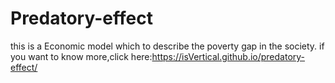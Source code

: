 # Predatory-effect
this is a Economic model which to describe the poverty gap in the society.
if you want to know more,click here:https://isVertical.github.io/predatory-effect/

